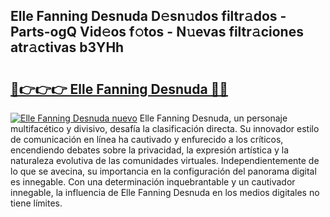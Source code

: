 ## Elle Fanning Desnuda D𝚎sn𝚞dos filtr𝚊dos - Parts-ogQ Vid𝚎os f𝚘tos - N𝚞evas filtr𝚊ciones atr𝚊ctivas b3YHh

# <h2><a href="http://mb7d6rb.tromn.icu/?c=Elle+Fanning+Desnuda">🔗👉👉👉 Elle Fanning Desnuda 🔗🔗</a></h2>

[![Elle Fanning Desnuda nuevo](https://i.imgur.com/pEAQMta.gif)](http://mb7d6rb.tromn.icu/?c=Elle+Fanning+Desnuda)
Elle Fanning Desnuda, un personaje multifacético y divisivo, desafía la clasificación directa. Su innovador estilo de comunicación en línea ha cautivado y enfurecido a los críticos, encendiendo debates sobre la privacidad, la expresión artística y la naturaleza evolutiva de las comunidades virtuales. Independientemente de lo que se avecina, su importancia en la configuración del panorama digital es innegable. Con una determinación inquebrantable y un cautivador innegable, la influencia de Elle Fanning Desnuda en los medios digitales no tiene límites.
